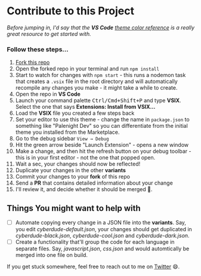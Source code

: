 # Contribute to this Project

_Before jumping in, I'd say that the **VS Code** [theme color reference](https://code.visualstudio.com/docs/getstarted/theme-color-reference) is a really great resource to get started with._

### Follow these steps...

1. [Fork this repo](https://github.com/anburocky3/vscode-cyberdude-theme/fork)
1. Open the forked repo in your terminal and run `npm install`
1. Start to watch for changes with `npm start` - this runs a nodemon task that creates a `.vsix` file in the root directory and will automatically recompile any changes you make - it might take a while to create.
1. Open the repo in **VS Code**
1. Launch your command palette <kbd>Ctrl/Cmd+Shift+P</kbd> and type **VSIX**. Select the one that says **Extensions: Install from VSIX...**
1. Load the **VSIX** file you created a few steps back
1. Set your editor to use this theme - change the name in `package.json` to something like "Palenight Dev" so you can differentiate from the initial theme you installed from the Marketplace.
1. Go to the debug sidebar `View → Debug`
1. Hit the green arrow beside "Launch Extension" - opens a new window
1. Make a change, and then hit the refresh button on your debug toolbar - this is in your first editor - not the one that popped open.
1. Wait a sec, your changes should now be reflected!
1. Duplicate your changes in the other **variants**
1. Commit your changes to your **fork** of this repo
1. Send a **PR** that contains detailed information about your change
1. I'll review it, and decide whether it should be merged :book:.

## Things You might want to help with

- [ ] Automate copying every change in a JSON file into the **variants**. Say, you edit _cyberdude-default.json_, your changes should get duplicated in _cyberdude-black.json_, _cyberdude-cool.json_ and _cyberdude-dark.json_.
- [ ] Create a functionality that'll group the code for each language in separate files. Say, _javascript.json_, _css.json_ and would automtically be merged into one file on build.

If you get stuck somewhere, feel free to reach out to me on [Twitter](https://twitter.com/anbuselvanrocky) :smile:.
